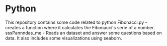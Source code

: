 # Python
This repository contains some code related to python
Fibonacci.py - creates a function where it calculates the Fibonacci's serie of a number.
sssPannndas_me - Reads an dataset and answer some questions based on data. It also includes some visualizations using seaborn. 
